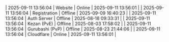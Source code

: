 | 2025-09-11 13:56:04 | Website | Online | 2025-09-11 13:56:01 |
| 2025-09-11 13:56:04 | Registration | Offline | 2025-09-09 16:40:23 |
| 2025-09-11 13:56:04 | Auth Server | Offline | 2025-08-18 09:33:31 |
| 2025-09-11 13:56:04 | Kezan (PvE) | Offline | 2025-08-03 17:58:02 |
| 2025-09-11 13:56:04 | Gurubashi (PvP) | Offline | 2025-08-23 21:44:06 |
| 2025-09-11 13:56:04 | Cloudflare | Online | 2025-09-11 13:56:01 |

